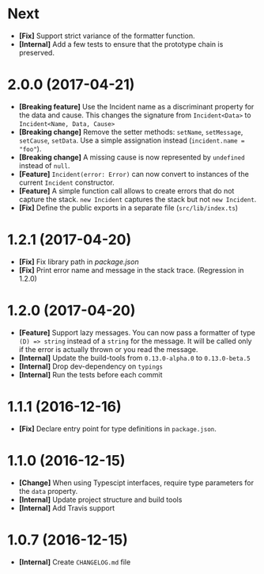 # Next

- **[Fix]** Support strict variance of the formatter function.
- **[Internal]** Add a few tests to ensure that the prototype chain is preserved.

# 2.0.0 (2017-04-21)

- **[Breaking feature]** Use the Incident name as a discriminant property for the data and cause.
  This changes the signature from `Incident<Data>` to `Incident<Name, Data, Cause>`
- **[Breaking change]** Remove the setter methods: `setName`, `setMessage`, `setCause`, `setData`.
  Use a simple assignation instead (`incident.name = "foo"`).
- **[Breaking change]** A missing cause is now represented by `undefined` instead of `null`.
- **[Feature]** `Incident(error: Error)` can now convert to instances of the current
  `Incident` constructor.
- **[Feature]** A simple function call allows to create errors that do not capture the stack. `new Incident` captures the
  stack but not `new Incident`.
- **[Fix]** Define the public exports in a separate file (`src/lib/index.ts`)

# 1.2.1 (2017-04-20)

- **[Fix]** Fix library path in _package.json_
- **[Fix]** Print error name and message in the stack trace. (Regression in 1.2.0)

# 1.2.0 (2017-04-20)

- **[Feature]** Support lazy messages. You can now pass a formatter of type `(D) => string`
  instead of a `string` for the message. It will be called only if the error
  is actually thrown or you read the message.
- **[Internal]** Update the build-tools from `0.13.0-alpha.0` to `0.13.0-beta.5`
- **[Internal]** Drop dev-dependency on `typings`
- **[Internal]** Run the tests before each commit

# 1.1.1 (2016-12-16)

- **[Fix]** Declare entry point for type definitions in `package.json`.

# 1.1.0 (2016-12-15)

- **[Change]** When using Typescipt interfaces, require type parameters for the `data` property.
- **[Internal]** Update project structure and build tools
- **[Internal]** Add Travis support

# 1.0.7 (2016-12-15)

- **[Internal]** Create `CHANGELOG.md` file
